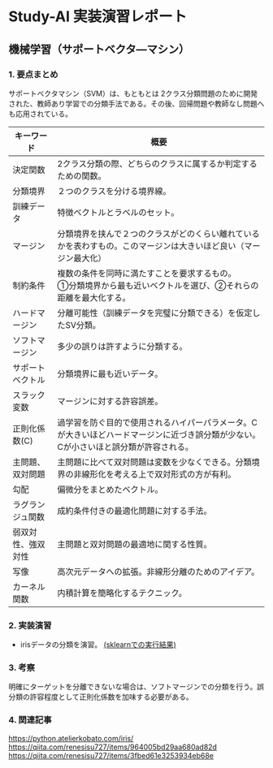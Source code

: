 # Study-AI 実装演習レポート

## 機械学習（サポートベクタ―マシン）

### 1. 要点まとめ

サポートベクタマシン（SVM）は、もともとは 2クラス分類問題のために開発された、教師あり学習での分類手法である。その後、回帰問題や教師なし問題へも応用されている。

|キーワード|概要|
|---|---|
|決定関数|2クラス分類の際、どちらのクラスに属するか判定するための関数。|
|分類境界|２つのクラスを分ける境界線。|
|訓練データ|特徴ベクトルとラベルのセット。|
|マージン|分類境界を挟んで２つのクラスがどのくらい離れているかを表わすもの。このマージンは大きいほど良い（マージン最大化）|
|制約条件|複数の条件を同時に満たすことを要求するもの。<br>①分類境界から最も近いベクトルを選び、②それらの距離を最大化する。|
|ハードマージン|分離可能性（訓練データを完璧に分類できる）を仮定したSV分類。|
|ソフトマージン|多少の誤りは許すように分類する。|
|サポートベクトル|分類境界に最も近いデータ。|
|スラック変数|マージンに対する許容誤差。|
|正則化係数(C)|過学習を防ぐ目的で使用されるハイパーパラメータ。Cが大きいほどハードマージンに近づき誤分類が少ない。Cが小さいほと誤分類が許容される。|
|主問題、双対問題|主問題に比べて双対問題は変数を少なくできる。分類境界の非線形化を考える上で双対形式の方が有利。|
|勾配|偏微分をまとめたベクトル。|
|ラグランジュ関数|成約条件付きの最適化問題に対する手法。|
|弱双対性、強双対性|主問題と双対問題の最適地に関する性質。|
|写像|高次元データへの拡張。非線形分離のためのアイデア。|
|カーネル関数|内積計算を簡略化するテクニック。|

### 2. 実装演習

- irisデータの分類を演習。
[(sklearnでの実行結果)](Exercises-1.ipynb)

### 3. 考察

明確にターゲットを分離できないな場合は、ソフトマージンでの分類を行う。誤分類の許容程度として正則化係数を加味する必要がある。

### 4. 関連記事

https://python.atelierkobato.com/iris/
https://qiita.com/renesisu727/items/964005bd29aa680ad82d
https://qiita.com/renesisu727/items/3fbed61e3253934eb68e

